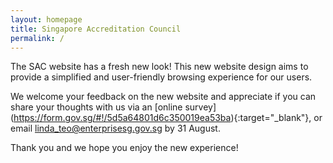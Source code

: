 ```yaml
---
layout: homepage
title: Singapore Accreditation Council
permalink: /
---
```

<!-- Type your notification here - the notification bar will not appear if this is empty. For other changes, refer to _data/homepage.yml to edit the homepage -->

The SAC website has a fresh new look! This new website design aims to provide a simplified and user-friendly browsing experience for our users.
 
We welcome your feedback on the new website and appreciate if you can share your thoughts with us via an [online survey] (https://form.gov.sg/#!/5d5a64801d6c350019ea53ba){:target="\_blank"}, or email <linda_teo@enterprisesg.gov.sg> by 31 August. 
 
Thank you and we hope you enjoy the new experience!

